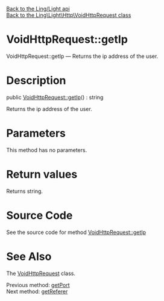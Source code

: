 [Back to the Ling/Light api](https://github.com/lingtalfi/Light/blob/master/doc/api/Ling/Light.md)<br>
[Back to the Ling\Light\Http\VoidHttpRequest class](https://github.com/lingtalfi/Light/blob/master/doc/api/Ling/Light/Http/VoidHttpRequest.md)


VoidHttpRequest::getIp
================



VoidHttpRequest::getIp — Returns the ip address of the user.




Description
================


public [VoidHttpRequest::getIp](https://github.com/lingtalfi/Light/blob/master/doc/api/Ling/Light/Http/VoidHttpRequest/getIp.md)() : string




Returns the ip address of the user.




Parameters
================

This method has no parameters.


Return values
================

Returns string.








Source Code
===========
See the source code for method [VoidHttpRequest::getIp](https://github.com/lingtalfi/Light/blob/master/Http/VoidHttpRequest.php#L92-L95)


See Also
================

The [VoidHttpRequest](https://github.com/lingtalfi/Light/blob/master/doc/api/Ling/Light/Http/VoidHttpRequest.md) class.

Previous method: [getPort](https://github.com/lingtalfi/Light/blob/master/doc/api/Ling/Light/Http/VoidHttpRequest/getPort.md)<br>Next method: [getReferer](https://github.com/lingtalfi/Light/blob/master/doc/api/Ling/Light/Http/VoidHttpRequest/getReferer.md)<br>

